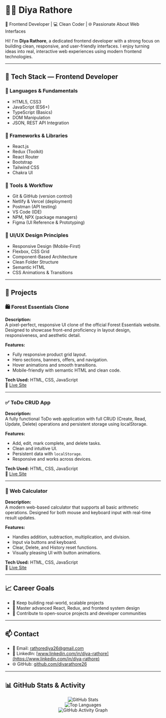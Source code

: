 # 👩‍💻 Diya Rathore

🎯 Frontend Developer | 💻 Clean Coder | 🌐 Passionate About Web Interfaces

Hi! I'm **Diya Rathore**, a dedicated frontend developer with a strong focus on building clean, responsive, and user-friendly interfaces. I enjoy turning ideas into real, interactive web experiences using modern frontend technologies.

---

## 💼 Tech Stack — Frontend Developer

### 🔹 Languages & Fundamentals
- HTML5, CSS3
- JavaScript (ES6+)
- TypeScript (Basics)
- DOM Manipulation
- JSON, REST API Integration

### 🔹 Frameworks & Libraries
- React.js
- Redux (Toolkit)
- React Router
- Bootstrap
- Tailwind CSS
- Chakra UI

### 🔹 Tools & Workflow
- Git & GitHub (version control)
- Netlify & Vercel (deployment)
- Postman (API testing)
- VS Code (IDE)
- NPM, NPX (package managers)
- Figma (UI Reference & Prototyping)

### 🔹 UI/UX Design Principles
- Responsive Design (Mobile-First)
- Flexbox, CSS Grid
- Component-Based Architecture
- Clean Folder Structure
- Semantic HTML
- CSS Animations & Transitions

---

## 🚀 Projects

### 🛍️ Forest Essentials Clone
**Description:**  
A pixel-perfect, responsive UI clone of the official Forest Essentials website. Designed to showcase front-end proficiency in layout design, responsiveness, and aesthetic detail.

**Features:**
- Fully responsive product grid layout.
- Hero sections, banners, offers, and navigation.
- Hover animations and smooth transitions.
- Mobile-friendly with semantic HTML and clean code.

**Tech Used:** HTML, CSS, JavaScript  
🔗 [Live Site](https://forest-essential.netlify.app/)

---

### ✅ ToDo CRUD App
**Description:**  
A fully functional ToDo web application with full CRUD (Create, Read, Update, Delete) operations and persistent storage using localStorage.

**Features:**
- Add, edit, mark complete, and delete tasks.
- Clean and intuitive UI.
- Persistent data with `localStorage`.
- Responsive and works across devices.

**Tech Used:** HTML, CSS, JavaScript  
🔗 [Live Site](https://todo-app-crud-application.netlify.app/)

---

### 🧮 Web Calculator
**Description:**  
A modern web-based calculator that supports all basic arithmetic operations. Designed for both mouse and keyboard input with real-time result updates.

**Features:**
- Handles addition, subtraction, multiplication, and division.
- Input via buttons and keyboard.
- Clear, Delete, and History reset functions.
- Visually pleasing UI with button animations.

**Tech Used:** HTML, CSS, JavaScript  
🔗 [Live Site](https://web-calculator-1.netlify.app/)

---

## 📈 Career Goals

- 📌 Keep building real-world, scalable projects
- 📌 Master advanced React, Redux, and frontend system design
- 📌 Contribute to open-source projects and developer communities

---

## 📫 Contact

- 📧 Email: [rathorediya26@gmail.com](mailto:rathorediya26@gmail.com)
- 💼 LinkedIn: [www.linkedin.com/in/diya-rathore](https://www.linkedin.com/in/diya-rathore)
- 🌐 GitHub: [github.com/diyarathore26](https://github.com/diyarathore26)

---

## 📊 GitHub Stats & Activity

<p align="center">
  <img src="https://github-readme-stats.vercel.app/api?username=diyarathore26&show_icons=true&theme=dark" alt="GitHub Stats" />
  <br />
  <img src="https://github-readme-stats.vercel.app/api/top-langs/?username=diyarathore26&layout=compact&theme=dark" alt="Top Languages" />
  <br />
  <img src="https://github-readme-activity-graph.cyclic.app/graph?username=diyarathore26&theme=github-compact" alt="GitHub Activity Graph" />
</p>



<!--
**diyarathore26/diyarathore26** is a ✨ _special_ ✨ repository because its `README.md` (this file) appears on your GitHub profile.

Here are some ideas to get you started:

- 🔭 I’m currently working on ...
- 🌱 I’m currently learning ...
- 👯 I’m looking to collaborate on ...
- 🤔 I’m looking for help with ...
- 💬 Ask me about ...
- 📫 How to reach me: ...
- 😄 Pronouns: ...
- ⚡ Fun fact: ...
-->
